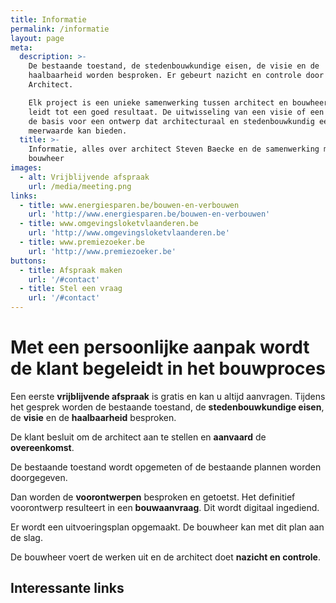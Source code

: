 ```yaml
---
title: Informatie
permalink: /informatie
layout: page
meta:
  description: >-
    De bestaande toestand, de stedenbouwkundige eisen, de visie en de
    haalbaarheid worden besproken. Er gebeurt nazicht en controle door de
    Architect.

    Elk project is een unieke samenwerking tussen architect en bouwheer, dat
    leidt tot een goed resultaat. De uitwisseling van een visie of een idee is
    de basis voor een ontwerp dat architecturaal en stedenbouwkundig een
    meerwaarde kan bieden. 
  title: >-
    Informatie, alles over architect Steven Baecke en de samenwerking met de
    bouwheer
images:
  - alt: Vrijblijvende afspraak
    url: /media/meeting.png
links:
  - title: www.energiesparen.be/bouwen-en-verbouwen
    url: 'http://www.energiesparen.be/bouwen-en-verbouwen'
  - title: www.omgevingsloketvlaanderen.be
    url: 'http://www.omgevingsloketvlaanderen.be'
  - title: www.premiezoeker.be
    url: 'http://www.premiezoeker.be'
buttons:
  - title: Afspraak maken
    url: '/#contact'
  - title: Stel een vraag
    url: '/#contact'
---
```

# Met een persoonlijke aanpak wordt de klant begeleidt in het bouwproces

Een eerste **vrijblijvende afspraak** is gratis en kan u altijd aanvragen. Tijdens
het gesprek worden de bestaande toestand, de **stedenbouwkundige eisen**,
de **visie** en de **haalbaarheid** besproken.

De klant besluit om de architect aan te stellen en **aanvaard** de **overeenkomst**.

De bestaande toestand wordt opgemeten of de bestaande plannen worden doorgegeven. 

Dan worden de **voorontwerpen** besproken en getoetst.
Het definitief voorontwerp resulteert in een **bouwaanvraag**. Dit wordt digitaal ingediend.

Er wordt een uitvoeringsplan opgemaakt. De bouwheer kan met dit plan aan de slag.

De bouwheer voert de werken uit en de architect doet **nazicht en controle**.

## Interessante links
